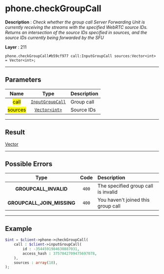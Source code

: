 # phone.checkGroupCall

**Description** : *Check whether the group call Server Forwarding Unit is currently receiving the streams with the specified WebRTC source IDs.
Returns an intersection of the source IDs specified in sources, and the source IDs currently being forwarded by the SFU*

**Layer** : 211

```tl
phone.checkGroupCall#b59cf977 call:InputGroupCall sources:Vector<int> = Vector<int>;
```

---

## Parameters

| Name | Type | Description |
| :---: | :---: | :--- |
| <mark>call</mark> | [`InputGroupCall`](type/InputGroupCall) | Group call |
| <mark>sources</mark> | [`Vector<int>`](type/int) | Source IDs |

---

## Result

[Vector<int>](type/int)

---

## Possible Errors

| Type | Code | Description |
| :---: | :---: | :--- |
| **GROUPCALL_INVALID** | `400` | The specified group call is invalid |
| **GROUPCALL_JOIN_MISSING** | `400` | You haven't joined this group call |

---

## Example

```php
$int = $client->phone->checkGroupCall(
	call : $client->inputGroupCall(
		id : -3544591984630887031,
		access_hash : 3757842709475697078,
	),
	sources : array(10),
);
```